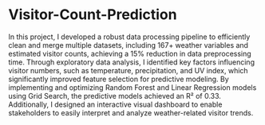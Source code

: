# Visitor-Count-Prediction

In this project, I developed a robust data processing pipeline to efficiently clean and merge multiple datasets, including 167+ weather variables and estimated visitor counts, achieving a 15% reduction in data preprocessing time. Through exploratory data analysis, I identified key factors influencing visitor numbers, such as temperature, precipitation, and UV index, which significantly improved feature selection for predictive modeling. By implementing and optimizing Random Forest and Linear Regression models using Grid Search, the predictive models achieved an R² of 0.33. Additionally, I designed an interactive visual dashboard to enable stakeholders to easily interpret and analyze weather-related visitor trends.
